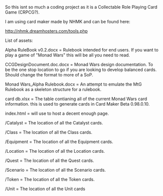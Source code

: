 So this isnt so much a coding project as it is a Collectable Role Playing Card Game (CRPCG?). 

I am using card maker made by NHMK and can be found here:

http://nhmk.dreamhosters.com/tools.php

List of assets:

Alpha RuleBook v0.2.docx = Rulebook intended for end users. If you want to play a game of "Monad Wars" this will be all you need to read.

CCGDesignDocument.doc.docx = Monad Wars design documentation. To be the one stop location to go if you are looking to develop balanced cards. Should change the format to more of a SoP.

Monad Wars_Alpha Rulebook.docx = An attempt to emulate the MtG Rulebook as a skeleton structure for a rulebook.

card db.xlsx = The table contianing all of the current Monad Wars card information. this is used to generate cards in Card Maker Beta 0.98.0.10.

index.html = will use to host a decent enough page.

/Catalyst = The location of all the Catalyst cards.

/Class = The location of all the Class cards.

/Equipment = The location of all the Equipment cards.

/Location = The location of all the Location cards.

/Quest = The location of all the Quest cards.

/Scenario = The location of all the Scenario cards.

/Token = The location of all the Token cards.

/Unit = The location of all the Unit cards

